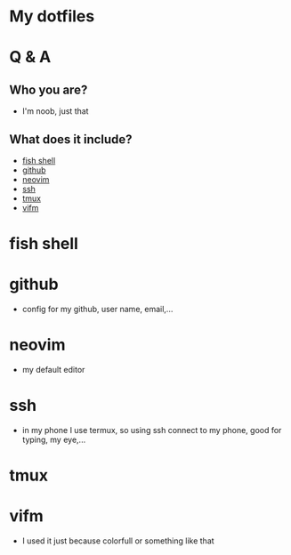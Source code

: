 # My dotfiles

# Q & A
## Who you are?
* I'm noob, just that

## What does it include?
* [fish shell](#fish-shell)
* [github](#github)
* [neovim](#neovim)
* [ssh](#ssh)
* [tmux](#tmux)
* [vifm](#vifm)

# fish shell
# github
* config for my github, user name, email,...  
# neovim
* my default editor
# ssh
* in my phone I use termux, so using ssh connect to my phone, good for typing, my eye,...
# tmux
# vifm
* I used it just because colorfull or something like that
